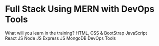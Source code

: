 # Full Stack Using MERN with DevOps Tools

What will you learn in the training?
HTML, CSS & BootStrap
JavaScript
React JS
Node JS
Express JS
MongoDB
DevOps Tools

